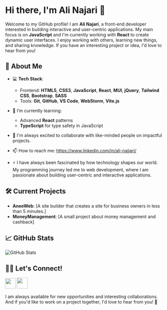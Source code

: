 # Hi there, I'm Ali Najari 👋

Welcome to my GitHub profile! I am **Ali Najari**, a front-end developer interested in building interactive and user-centric applications. My main focus is on **JavaScript** and I'm currently working with **React** to create dynamic user interfaces. I enjoy working with others, learning new things, and sharing knowledge. If you have an interesting project or idea, I'd love to hear from you!

## 🚀 About Me

- 💻 **Tech Stack**: 
  - Frontend: **HTML5**, **CSS3**, **JavaScript**, **React**, **MUI**, **jQuery**, **Tailwind CSS**, **Bootstrap**, **SASS**
  - Tools: **Git**, **GitHub**, **VS Code**, **WebStorm**, **Vite.js**
  
- 🌱 I’m currently learning:
  - Advanced **React** patterns
  - **TypeScript** for type safety in JavaScript

- 🤝 I'm always excited to collaborate with like-minded people on impactful projects.

- 📫 How to reach me: https://www.linkedin.com/in/ali-najjari/

- ⚡ I have always been fascinated by how technology shapes our world. My programming journey led me to web development, where I am passionate about building user-centric and interactive applications.

## 🛠️ Current Projects

- **AneeWeb**: [A site builder that creates a site for business owners in less than 5 minutes.]
- **MoneyManagement**: [A small project about money management and cashback]

## 📈 GitHub Stats

![GitHub Stats](https://github-readme-stats.vercel.app/api?username=[alinajjari]&show_icons=true&hide_title=true&count_private=true&hide=prs&theme=radical)

## 🧑‍💻 Let's Connect!

[<img src="https://cdn-icons-png.freepik.com/512/2190/2190367.png?ga=GA1.1.815655210.1722025278" width="33">](https://www.linkedin.com/in/ali-najjari/)
[<img src="https://cdn-icons-png.freepik.com/512/2504/2504918.png?ga=GA1.1.815655210.1722025278" width="35">](https://www.linkedin.com/in/ali-najjari/)

I am always available for new opportunities and interesting collaborations. And if you'd like to work on a project together, I'd love to hear from you! 🚀
